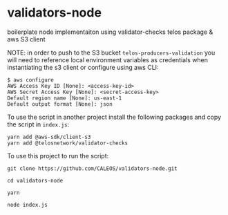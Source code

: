 # validators-node

boilerplate node implementaiton using validator-checks telos package & aws S3 client

NOTE: in order to push to the S3 bucket `telos-producers-validation` you will need to reference local environment variables as credentials when instantiating the s3 client or configure using aws CLI:
```
$ aws configure
AWS Access Key ID [None]: <access-key-id>
AWS Secret Access Key [None]: <secret-access-key>
Default region name [None]: us-east-1
Default output format [None]: json
```

To use the script in another project install the following packages and copy the script in `index.js`:

```
yarn add @aws-sdk/client-s3
yarn add @telosnetwork/validator-checks
```

To use this project to run the script:
```
git clone https://github.com/CALEOS/validators-node.git

cd validators-node

yarn

node index.js
```
